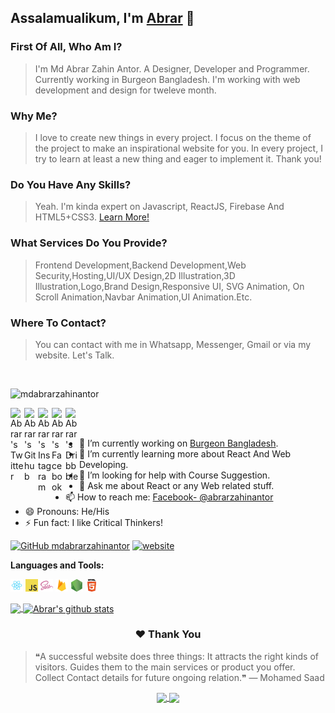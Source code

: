 ## Assalamualikum, I'm [Abrar](https://antor.netlify.app) 👋

### First Of All, Who Am I?

> I'm Md Abrar Zahin Antor. A Designer, Developer and Programmer. Currently working in Burgeon Bangladesh. I'm working with web development and design for tweleve month.

### Why Me?

>I love to create new things in every project. I focus on the theme of the project to make an inspirational website for you. In every project, I try to learn at least a new thing and eager to implement it. Thank you!

### Do You Have Any Skills?

> Yeah. I'm kinda expert on Javascript, ReactJS, Firebase And HTML5+CSS3. <a
      href="https://antor.netlify.app/#about"
      >Learn More!</a>
      
### What Services Do You Provide?

>Frontend Development,Backend Development,Web Security,Hosting,UI/UX Design,2D Illustration,3D Illustration,Logo,Brand Design,Responsive UI, SVG Animation, On Scroll Animation,Navbar Animation,UI Animation.Etc.

### Where To Contact?

> You can contact with me in Whatsapp, Messenger, Gmail or via my website. Let's Talk.

<br/>

<p align="left"> <img src="https://komarev.com/ghpvc/?username=mdabrarzahinantor&label=Views&color=green&style=plastic" alt="mdabrarzahinantor" /> </p>

<a href="https://twitter.com/ZahinAntor">
  <img align="left" alt="Abrar's Twitter" width="22px" src="https://cdn.jsdelivr.net/npm/simple-icons@v3/icons/twitter.svg" />
</a>

<a href="https://github.com/mdabrarzahinantor">
  <img align="left" alt="Abrar's Github" width="22px" src="https://cdn.jsdelivr.net/npm/simple-icons@v3/icons/github.svg" />
</a>

<a href="https://www.instagram.com/mdabrarzahinantor/">
  <img align="left" alt="Abrar's Instagram" width="22px" src="https://cdn.jsdelivr.net/npm/simple-icons@v3/icons/instagram.svg" />
</a>
<a href="https://www.facebook.com/mdabrarzahinantor/abrarzahinantor">
  <img align="left" alt="Abrar's Facebook" width="22px" src="https://cdn.jsdelivr.net/npm/simple-icons@v3/icons/facebook.svg" />
</a>
<a href="https://dribbble.com/mdabrarzahinantor">
  <img align="left" alt="Abrar's Dribbble" width="22px" src="https://cdn.jsdelivr.net/npm/simple-icons@v3/icons/dribbble.svg" />
</a>

<br/>
<br/>



- 🔭 I’m currently working on [Burgeon Bangladesh](https://www.facebook.com/burgeonbangladesh).
- 🌱 I’m currently learning more about React And Web Developing.
- 🤔 I’m looking for help with Course Suggestion.
- 💬 Ask me about React or any Web related stuff.
- 📫 How to reach me: [Facebook- @abrarzahinantor](https://www.facebook.com/abrarzahinantor/)
- 😄 Pronouns: He/His
- ⚡ Fun fact: I  like Critical Thinkers!


[![GitHub mdabrarzahinantor](https://img.shields.io/github/followers/mdabrarzahinantor?label=follow&style=social)](https://github.com/mdabrarzahinantor)
[![website](https://img.shields.io/badge/AbrarPortfolio-antor.netlify.app-2648ff?style=flat-square&logo=google-chrome)](https://antor.netlify.app/)


**Languages and Tools:**  

<code><img height="20" src="https://raw.githubusercontent.com/github/explore/80688e429a7d4ef2fca1e82350fe8e3517d3494d/topics/react/react.png"></code>
<code><img height="20" src="https://raw.githubusercontent.com/github/explore/80688e429a7d4ef2fca1e82350fe8e3517d3494d/topics/javascript/javascript.png"></code>
<code><img height="20" src="https://raw.githubusercontent.com/github/explore/80688e429a7d4ef2fca1e82350fe8e3517d3494d/topics/sass/sass.png"></code>
<code><img height="20" src="https://raw.githubusercontent.com/github/explore/80688e429a7d4ef2fca1e82350fe8e3517d3494d/topics/firebase/firebase.png"></code>
<code><img height="20" src="https://raw.githubusercontent.com/github/explore/80688e429a7d4ef2fca1e82350fe8e3517d3494d/topics/nodejs/nodejs.png"></code>
<code><img height="20" src="https://raw.githubusercontent.com/github/explore/80688e429a7d4ef2fca1e82350fe8e3517d3494d/topics/html/html.png"></code>  

<a href="https://github.com/mdabrarzahinantor">
  <img align="center" src="https://github-readme-stats.vercel.app/api/top-langs/?username=mdabrarzahinantor&theme=light&hide_langs_below=1" />
</a>
<a href="https://github.com/mdabrarzahinantor">
 <img align="center" src="https://github-readme-stats.vercel.app/api?username=mdabrarzahinantor&show_icons=true&theme=light&line_height=27" alt="Abrar's github stats"/>
</a>


<div align="center">

### ❤️ Thank You

</div>

> ❝A successful website does three things:
It attracts the right kinds of visitors.
Guides them to the main services or product you offer.
Collect Contact details for future ongoing relation.❞
― Mohamed Saad
<div align="center">
<a href="https://github.com/mdabrarzahinantor/project-one-chat-web">
  <img align="center" src="https://github-readme-stats.vercel.app/api/pin/?username=mdabrarzahinantor&repo=project-one-chat-web&theme=light" />

</a>
<a href="https://github.com/mdabrarzahinantor/mdabrarzahinantor">
 <img align="center" src="https://github-readme-stats.vercel.app/api/pin/?username=mdabrarzahinantor&repo=mdabrarzahinantor&theme=light" />
</a></div>
